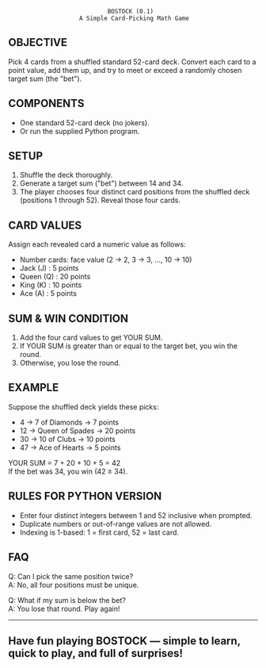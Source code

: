                                 BOSTOCK (0.1)
                        A Simple Card-Picking Math Game

OBJECTIVE
---------
Pick 4 cards from a shuffled standard 52-card deck. Convert each card to a point
value, add them up, and try to meet or exceed a randomly chosen target sum
(the "bet").

COMPONENTS
----------
- One standard 52-card deck (no jokers).
- Or run the supplied Python program.

SETUP
-----
1. Shuffle the deck thoroughly.
2. Generate a target sum ("bet") between 14 and 34.
3. The player chooses four distinct card positions from the shuffled deck
   (positions 1 through 52). Reveal those four cards.

CARD VALUES
-----------
Assign each revealed card a numeric value as follows:

- Number cards: face value (2 → 2, 3 → 3, ..., 10 → 10)
- Jack  (J) : 5 points
- Queen (Q) : 20 points
- King  (K) : 10 points
- Ace   (A) : 5 points

SUM & WIN CONDITION
-------------------
1. Add the four card values to get YOUR SUM.
2. If YOUR SUM is greater than or equal to the target bet, you win the round.
3. Otherwise, you lose the round.

EXAMPLE
-------
Suppose the shuffled deck yields these picks:
- 4  → 7 of Diamonds   → 7 points
- 12 → Queen of Spades → 20 points
- 30 → 10 of Clubs     → 10 points
- 47 → Ace of Hearts   → 5 points

YOUR SUM = 7 + 20 + 10 + 5 = 42  
If the bet was 34, you win (42 ≥ 34).

RULES FOR PYTHON VERSION
------------------------
- Enter four distinct integers between 1 and 52 inclusive when prompted.
- Duplicate numbers or out-of-range values are not allowed.
- Indexing is 1-based: 1 = first card, 52 = last card.

FAQ
---
Q: Can I pick the same position twice?  
A: No, all four positions must be unique.   

Q: What if my sum is below the bet?  
A: You lose that round. Play again!  

--------------------------------------------------------------------------------
Have fun playing BOSTOCK — simple to learn, quick to play, and full of surprises!
--------------------------------------------------------------------------------
